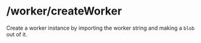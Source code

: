# /worker/createWorker

Create a worker instance by importing the worker string and making a `blob` out of it.
